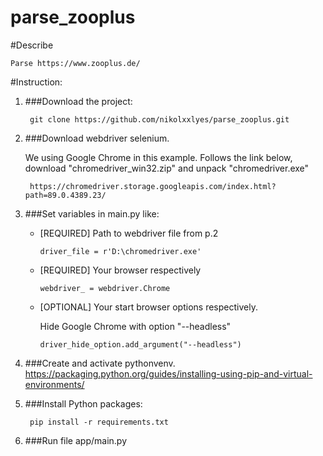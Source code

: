# parse_zooplus
#Describe

    Parse https://www.zooplus.de/

#Instruction:
1. ###Download the project:
  
        git clone https://github.com/nikolxxlyes/parse_zooplus.git
  
2. ###Download webdriver selenium. 
   
   We using Google Chrome in this example. Follows the link below, 
   download "chromedriver_win32.zip" and unpack "chromedriver.exe"
   
        https://chromedriver.storage.googleapis.com/index.html?path=89.0.4389.23/

3. ###Set variables in main.py like:
    - [REQUIRED] Path to webdriver file from p.2
     
          driver_file = r'D:\chromedriver.exe'          

    - [REQUIRED] Your browser respectively 
          
          webdriver_ = webdriver.Chrome       
      
    - [OPTIONAL] Your start browser options respectively. 
      
      Hide Google Chrome with option "--headless" 
      
          driver_hide_option.add_argument("--headless")   

          

  
4. ###Create and activate pythonvenv. 
   https://packaging.python.org/guides/installing-using-pip-and-virtual-environments/
  
5. ###Install Python packages:
  
        pip install -r requirements.txt

6. ###Run file app/main.py

